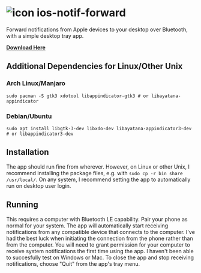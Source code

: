 # ![icon](https://github.com/impiaaa/ios-notif-forward/assets/1307275/6607cb68-13b0-406d-95ed-2e4799943d24) ios-notif-forward

Forward notifications from Apple devices to your desktop over Bluetooth, with a simple desktop tray app.

**[Download Here](/impiaaa/ios-notif-forward/releases/latest)**

## Additional Dependencies for Linux/Other Unix

### Arch Linux/Manjaro

`sudo pacman -S gtk3 xdotool libappindicator-gtk3 # or libayatana-appindicator`

### Debian/Ubuntu

`sudo apt install libgtk-3-dev libxdo-dev libayatana-appindicator3-dev # or libappindicator3-dev`

## Installation

The app should run fine from wherever. However, on Linux or other Unix, I recommend installing the package files, e.g. with `sudo cp -r bin share /usr/local/`. On any system, I recommend setting the app to automatically run on desktop user login.

## Running

This requires a computer with Bluetooth LE capability. Pair your phone as normal for your system. The app will automatically start receiving notifications from any compatible device that connects to the computer. I've had the best luck when initiating the connection from the phone rather than from the computer. You will need to grant permission for your computer to receive system notifications the first time using the app. I haven't been able to succesfully test on Windows or Mac. To close the app and stop receiving notifications, choose "Quit" from the app's tray menu.
